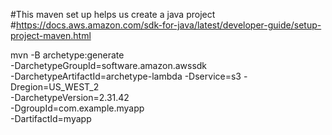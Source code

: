 #This maven set up helps us create a java project
#https://docs.aws.amazon.com/sdk-for-java/latest/developer-guide/setup-project-maven.html

mvn -B archetype:generate \
 -DarchetypeGroupId=software.amazon.awssdk \
 -DarchetypeArtifactId=archetype-lambda -Dservice=s3 -Dregion=US_WEST_2 \
 -DarchetypeVersion=2.31.42 \
 -DgroupId=com.example.myapp \
 -DartifactId=myapp